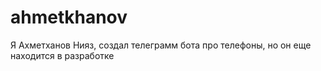 # ahmetkhanov
Я Ахметханов Нияз, создал телеграмм бота про телефоны, но он еще находится в разработке
